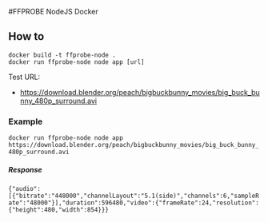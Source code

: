 #FFPROBE NodeJS Docker
## How to
```
docker build -t ffprobe-node .
docker run ffprobe-node node app [url]
```

Test URL:
- https://download.blender.org/peach/bigbuckbunny_movies/big_buck_bunny_480p_surround.avi

### Example
`docker run ffprobe-node node app https://download.blender.org/peach/bigbuckbunny_movies/big_buck_bunny_480p_surround.avi`

##### Response
`{"audio":[{"bitrate":"448000","channelLayout":"5.1(side)","channels":6,"sampleRate":"48000"}],"duration":596480,"video":{"frameRate":24,"resolution":{"height":480,"width":854}}}`
